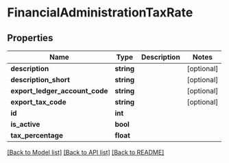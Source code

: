 # FinancialAdministrationTaxRate

## Properties
Name | Type | Description | Notes
------------ | ------------- | ------------- | -------------
**description** | **string** |  | [optional] 
**description_short** | **string** |  | [optional] 
**export_ledger_account_code** | **string** |  | [optional] 
**export_tax_code** | **string** |  | [optional] 
**id** | **int** |  | 
**is_active** | **bool** |  | 
**tax_percentage** | **float** |  | 

[[Back to Model list]](../README.md#documentation-for-models) [[Back to API list]](../README.md#documentation-for-api-endpoints) [[Back to README]](../README.md)


